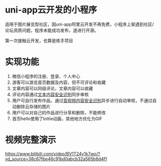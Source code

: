# uni-app云开发的小程序

适用于图片展览型社区，因uni-app阿里云开发不再免费，小程序上架遇到社区/论坛资质问题，程序未能成功发布，遂进行开源。

第一次接触云开发，也算是练手项目

# 实现功能

1. 微信小程序的注册、登录、个人中心
2. 游客可以游览首页数据及内容，但不可评论和收藏
3. 文章内容可以同级评论，文章内容可以收藏
4. 评论内容通过[文本内容安全识别](https://developers.weixin.qq.com/miniprogram/dev/OpenApiDoc/sec-center/sec-check/msgSecCheck.html)同步审核
5. 用户可自行发布作品，通过[音视频内容安全识别](https://developers.weixin.qq.com/miniprogram/dev/OpenApiDoc/sec-center/sec-check/mediaCheckAsync.html)异步进行自动审核，不通过自动删除云存储的图片
6. 用户可以对自己的作品进行分享和删除，不能修改
7. 首页hello使用了lottie动画，其他地方优化为GIF



# 视频完整演示

https://www.bilibili.com/video/BV1T24y1k7wo/?vd_source=38c67fbe46c91bd0abcb32a565b6d4f1

